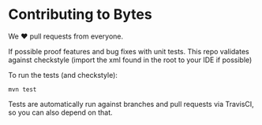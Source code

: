 # Contributing to Bytes

We ❤ pull requests from everyone.

If possible proof features and bug fixes with unit tests.
This repo validates against checkstyle (import the xml found in the root to your IDE if possible)

To run the tests (and checkstyle):

```shell
mvn test
```

Tests are automatically run against branches and pull requests
via TravisCI, so you can also depend on that.
